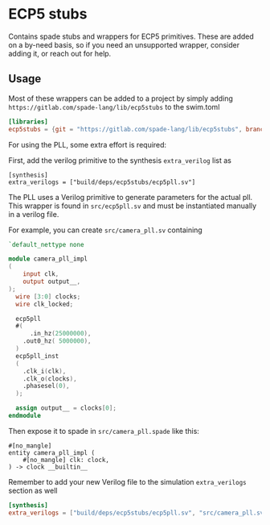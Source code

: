 # ECP5 stubs

Contains spade stubs and wrappers for ECP5 primitives. These are added on a
by-need basis, so if you need an unsupported wrapper, consider adding it, or
reach out for help.

## Usage

Most of these wrappers can be added to a project by simply adding `https://gitlab.com/spade-lang/lib/ecp5stubs` to the swim.toml

```toml
[libraries]
ecp5stubs = {git = "https://gitlab.com/spade-lang/lib/ecp5stubs", branch = "main"}
```

For using the PLL, some extra effort is required:

First, add the verilog primitive to the synthesis `extra_verilog` list as
```
[synthesis]
extra_verilogs = ["build/deps/ecp5stubs/ecp5pll.sv"]
```

The PLL uses a Verilog primitive to generate parameters for the actual pll.
This wrapper is found in `src/ecp5pll.sv` and must be instantiated manually in a verilog file.

For example, you can create `src/camera_pll.sv` containing
```verilog
`default_nettype none

module camera_pll_impl
(
    input clk,
    output output__,
);
  wire [3:0] clocks;
  wire clk_locked;

  ecp5pll
  #(
      .in_hz(25000000),
    .out0_hz( 5000000),
  )
  ecp5pll_inst
  (
    .clk_i(clk),
    .clk_o(clocks),
    .phasesel(0),
  );

  assign output__ = clocks[0];
endmodule
```

Then expose it to spade in `src/camera_pll.spade` like this:
```spade
#[no_mangle]
entity camera_pll_impl (
    #[no_mangle] clk: clock,
) -> clock __builtin__
```

Remember to add your new Verilog file to the simulation `extra_verilogs` section as well

```toml
[synthesis]
extra_verilogs = ["build/deps/ecp5stubs/ecp5pll.sv", "src/camera_pll.sv"]
```
